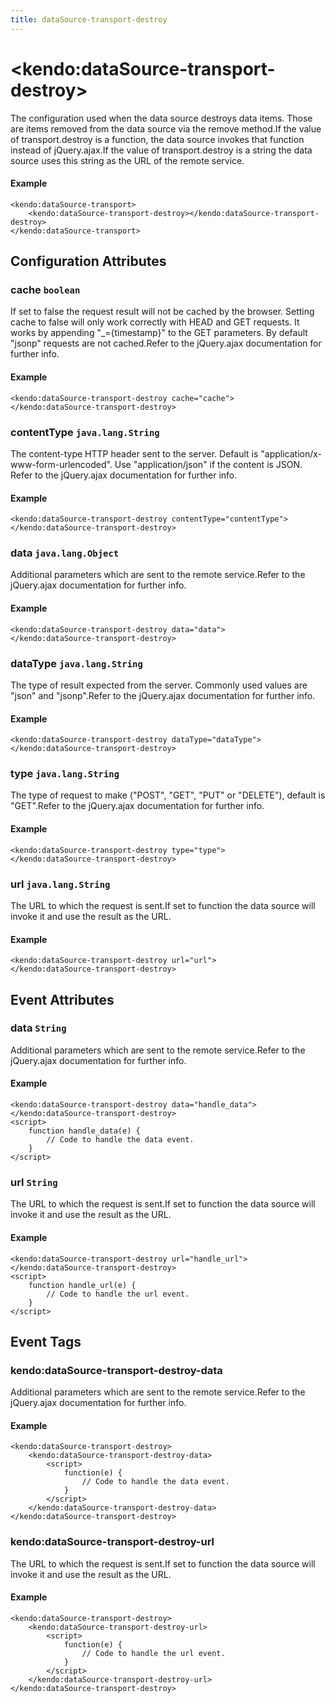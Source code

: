 ```yaml
---
title: dataSource-transport-destroy
---
```


# \<kendo:dataSource-transport-destroy\>

The configuration used when the data source destroys data items. Those are items removed from the data source via the remove method.If the value of transport.destroy is a function, the data source invokes that function instead of jQuery.ajax.If the value of transport.destroy is a string the data source uses this string as the URL of the remote service.

#### Example
    <kendo:dataSource-transport>
        <kendo:dataSource-transport-destroy></kendo:dataSource-transport-destroy>
    </kendo:dataSource-transport>

## Configuration Attributes

### cache `boolean`

If set to false the request result will not be cached by the browser. Setting cache to false will only work correctly with HEAD and GET requests. It works by appending "_={timestamp}" to the GET parameters.
By default "jsonp" requests are not cached.Refer to the jQuery.ajax documentation for further info.

#### Example
    <kendo:dataSource-transport-destroy cache="cache">
    </kendo:dataSource-transport-destroy>

### contentType `java.lang.String`

The content-type HTTP header sent to the server. Default is "application/x-www-form-urlencoded". Use "application/json" if the content is JSON.
Refer to the jQuery.ajax documentation for further info.

#### Example
    <kendo:dataSource-transport-destroy contentType="contentType">
    </kendo:dataSource-transport-destroy>

### data `java.lang.Object`

Additional parameters which are sent to the remote service.Refer to the jQuery.ajax documentation for further info.

#### Example
    <kendo:dataSource-transport-destroy data="data">
    </kendo:dataSource-transport-destroy>

### dataType `java.lang.String`

The type of result expected from the server. Commonly used values are "json" and "jsonp".Refer to the jQuery.ajax documentation for further info.

#### Example
    <kendo:dataSource-transport-destroy dataType="dataType">
    </kendo:dataSource-transport-destroy>

### type `java.lang.String`

The type of request to make ("POST", "GET", "PUT" or "DELETE"), default is "GET".Refer to the jQuery.ajax documentation for further info.

#### Example
    <kendo:dataSource-transport-destroy type="type">
    </kendo:dataSource-transport-destroy>

### url `java.lang.String`

The URL to which the request is sent.If set to function the data source will invoke it and use the result as the URL.

#### Example
    <kendo:dataSource-transport-destroy url="url">
    </kendo:dataSource-transport-destroy>


## Event Attributes

### data `String`

Additional parameters which are sent to the remote service.Refer to the jQuery.ajax documentation for further info.


#### Example
    <kendo:dataSource-transport-destroy data="handle_data">
    </kendo:dataSource-transport-destroy>
    <script>
        function handle_data(e) {
            // Code to handle the data event.
        }
    </script>

### url `String`

The URL to which the request is sent.If set to function the data source will invoke it and use the result as the URL.


#### Example
    <kendo:dataSource-transport-destroy url="handle_url">
    </kendo:dataSource-transport-destroy>
    <script>
        function handle_url(e) {
            // Code to handle the url event.
        }
    </script>

## Event Tags

### kendo:dataSource-transport-destroy-data

Additional parameters which are sent to the remote service.Refer to the jQuery.ajax documentation for further info.


#### Example
    <kendo:dataSource-transport-destroy>
        <kendo:dataSource-transport-destroy-data>
            <script>
                function(e) {
                    // Code to handle the data event.
                }
            </script>
        </kendo:dataSource-transport-destroy-data>
    </kendo:dataSource-transport-destroy>

### kendo:dataSource-transport-destroy-url

The URL to which the request is sent.If set to function the data source will invoke it and use the result as the URL.


#### Example
    <kendo:dataSource-transport-destroy>
        <kendo:dataSource-transport-destroy-url>
            <script>
                function(e) {
                    // Code to handle the url event.
                }
            </script>
        </kendo:dataSource-transport-destroy-url>
    </kendo:dataSource-transport-destroy>

